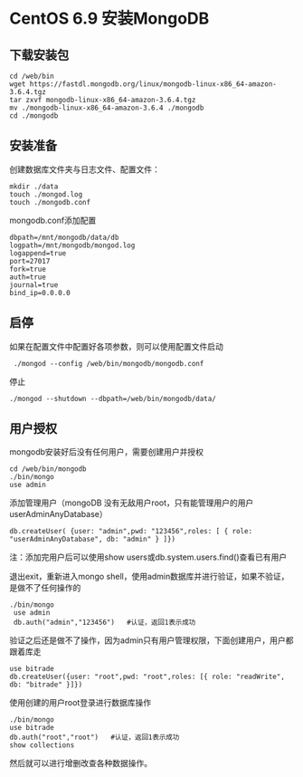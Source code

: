 # CentOS 6.9 安装MongoDB

## 下载安装包

```
cd /web/bin
wget https://fastdl.mongodb.org/linux/mongodb-linux-x86_64-amazon-3.6.4.tgz
tar zxvf mongodb-linux-x86_64-amazon-3.6.4.tgz
mv ./mongodb-linux-x86_64-amazon-3.6.4 ./mongodb
cd ./mongodb
```

## 安装准备

创建数据库文件夹与日志文件、配置文件：

```
mkdir ./data
touch ./mongod.log
touch ./mongodb.conf
```

mongodb.conf添加配置

```
dbpath=/mnt/mongodb/data/db
logpath=/mnt/mongodb/mongod.log
logappend=true
port=27017
fork=true
auth=true
journal=true
bind_ip=0.0.0.0
```



##  启停

如果在配置文件中配置好各项参数，则可以使用配置文件启动

```
 ./mongod --config /web/bin/mongodb/mongodb.conf
```

停止

```
./mongod --shutdown --dbpath=/web/bin/mongodb/data/
```

## 用户授权

mongodb安装好后没有任何用户，需要创建用户并授权

```
cd /web/bin/mongodb
./bin/mongo
use admin
```

添加管理用户（mongoDB 没有无敌用户root，只有能管理用户的用户 userAdminAnyDatabase）

```
db.createUser( {user: "admin",pwd: "123456",roles: [ { role: "userAdminAnyDatabase", db: "admin" } ]})
```

注：添加完用户后可以使用show users或db.system.users.find()查看已有用户

退出exit，重新进入mongo shell，使用admin数据库并进行验证，如果不验证，是做不了任何操作的

```
./bin/mongo
 use admin
 db.auth("admin","123456")   #认证，返回1表示成功
```

验证之后还是做不了操作，因为admin只有用户管理权限，下面创建用户，用户都跟着库走

```
use bitrade
db.createUser({user: "root",pwd: "root",roles: [{ role: "readWrite", db: "bitrade" }]})
```

使用创建的用户root登录进行数据库操作

```
./bin/mongo
use bitrade
db.auth("root","root")   #认证，返回1表示成功
show collections
```

然后就可以进行增删改查各种数据操作。

